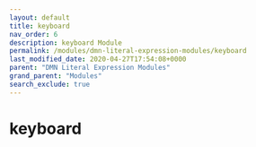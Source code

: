 ```yaml
---
layout: default
title: keyboard
nav_order: 6
description: keyboard Module
permalink: /modules/dmn-literal-expression-modules/keyboard
last_modified_date: 2020-04-27T17:54:08+0000
parent: "DMN Literal Expression Modules"
grand_parent: "Modules"
search_exclude: true
---
```


# keyboard
